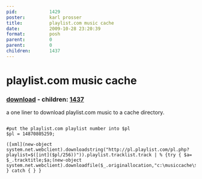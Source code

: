 ```yaml
---
pid:            1429
poster:         karl prosser
title:          playlist.com music cache
date:           2009-10-28 23:20:39
format:         posh
parent:         0
parent:         0
children:       1437
---
```


# playlist.com music cache

### [download](1429.ps1) - children: [1437](1437.md)

a one liner to download playlist.com music to a cache directory.

```posh

#put the playlist.com playlist number into $pl
$pl = 14870805259;

([xml](new-object system.net.webclient).downloadstring("http://pl.playlist.com/pl.php?playlist=$([int]($pl/256))")).playlist.tracklist.track | % {try { $a= $_.tracktitle;$a;(new-object system.net.webclient).downloadfile($_.originallocation,"c:\musiccache\$a.mp3") } catch { } } 
```
